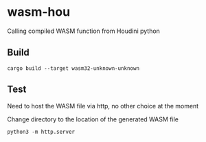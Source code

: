 # wasm-hou
Calling compiled WASM function from Houdini python

## Build

```
cargo build --target wasm32-unknown-unknown
```

## Test

Need to host the WASM file via http, no other choice at the moment

Change directory to the location of the generated WASM file
```
python3 -m http.server
```
